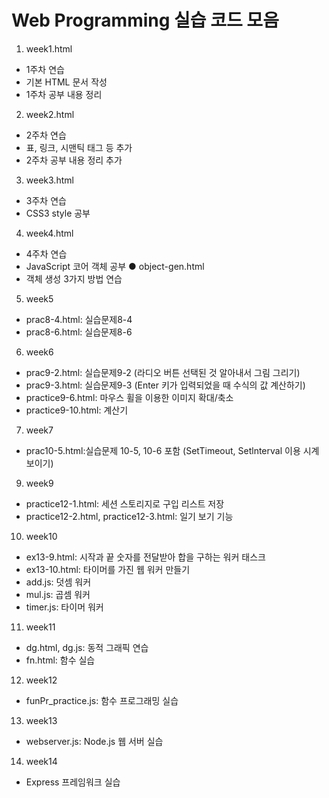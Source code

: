 # Web Programming 실습 코드 모음

1. week1.html
  - 1주차 연습
  - 기본 HTML 문서 작성
  - 1주차 공부 내용 정리 
2. week2.html
  - 2주차 연습
  - 표, 링크, 시맨틱 태그 등 추가
  - 2주차 공부 내용 정리 추가
3. week3.html
  - 3주차 연습
  - CSS3 style 공부
4. week4.html
  - 4주차 연습
  - JavaScript 코어 객체 공부
● object-gen.html
  - 객체 생성 3가지 방법 연습
5. week5
  - prac8-4.html: 실습문제8-4
  - prac8-6.html: 실습문제8-6
6. week6
  - prac9-2.html: 실습문제9-2 (라디오 버튼 선택된 것 알아내서 그림 그리기)
  - prac9-3.html: 실습문제9-3 (Enter 키가 입력되었을 때 수식의 값 계산하기)
  - practice9-6.html: 마우스 휠을 이용한 이미지 확대/축소
  - practice9-10.html: 계산기
7. week7
  - prac10-5.html:실습문제 10-5, 10-6 포함 (SetTimeout, Setlnterval 이용 시계 보이기)
9. week9
  - practice12-1.html: 세션 스토리지로 구입 리스트 저장
  - practice12-2.html, practice12-3.html: 일기 보기 기능
10. week10
  - ex13-9.html: 시작과 끝 숫자를 전달받아 합을 구하는 워커 태스크
  - ex13-10.html: 타이머를 가진 웹 워커 만들기
  - add.js: 덧셈 워커
  - mul.js: 곱셈 워커
  - timer.js: 타이머 워커
11. week11
  - dg.html, dg.js: 동적 그래픽 연습
  - fn.html: 함수 실습
12. week12
  - funPr_practice.js: 함수 프로그래밍 실습
13. week13
  - webserver.js: Node.js 웹 서버 실습
14. week14
  - Express 프레임워크 실습

